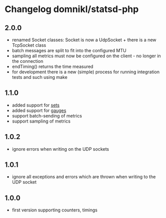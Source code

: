 # Changelog domnikl/statsd-php

## 2.0.0

* renamed Socket classes: Socket is now a UdpSocket + there is a new TcpSocket class
* batch messages are split to fit into the configured MTU
* sampling all metrics must now be configured on the client - no longer in the connection
* endTiming() returns the time measured
* for development there is a new (simple) process for running integration tests and such using make

## 1.1.0

* added support for [sets](https://github.com/etsy/statsd/blob/master/docs/metric_types.md#sets)
* added support for [gauges](https://github.com/etsy/statsd/blob/master/docs/metric_types.md#gauges)
* support batch-sending of metrics
* support sampling of metrics

## 1.0.2

* ignore errors when writing on the UDP sockets

## 1.0.1

* ignore all exceptions and errors which are thrown when writing to the UDP socket

## 1.0.0

* first version supporting counters, timings
